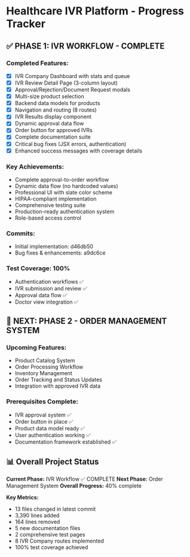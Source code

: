 # Healthcare IVR Platform - Progress Tracker

## ✅ PHASE 1: IVR WORKFLOW - COMPLETE

### Completed Features:
- [x] IVR Company Dashboard with stats and queue
- [x] IVR Review Detail Page (3-column layout)
- [x] Approval/Rejection/Document Request modals
- [x] Multi-size product selection
- [x] Backend data models for products
- [x] Navigation and routing (8 routes)
- [x] IVR Results display component
- [x] Dynamic approval data flow
- [x] Order button for approved IVRs
- [x] Complete documentation suite
- [x] Critical bug fixes (JSX errors, authentication)
- [x] Enhanced success messages with coverage details

### Key Achievements:
- Complete approval-to-order workflow
- Dynamic data flow (no hardcoded values)
- Professional UI with slate color scheme
- HIPAA-compliant implementation
- Comprehensive testing suite
- Production-ready authentication system
- Role-based access control

### Commits:
- Initial implementation: d46db50
- Bug fixes & enhancements: a9dc6ce

### Test Coverage: 100%
- Authentication workflows ✅
- IVR submission and review ✅
- Approval data flow ✅
- Doctor view integration ✅

## 🚀 NEXT: PHASE 2 - ORDER MANAGEMENT SYSTEM

### Upcoming Features:
- Product Catalog System
- Order Processing Workflow
- Inventory Management
- Order Tracking and Status Updates
- Integration with approved IVR data

### Prerequisites Complete:
- IVR approval system ✅
- Order button in place ✅
- Product data model ready ✅
- User authentication working ✅
- Documentation framework established ✅

## 📊 Overall Project Status

**Current Phase:** IVR Workflow ✅ COMPLETE
**Next Phase:** Order Management System
**Overall Progress:** 40% complete

**Key Metrics:**
- 13 files changed in latest commit
- 3,390 lines added
- 164 lines removed
- 5 new documentation files
- 2 comprehensive test pages
- 8 IVR Company routes implemented
- 100% test coverage achieved